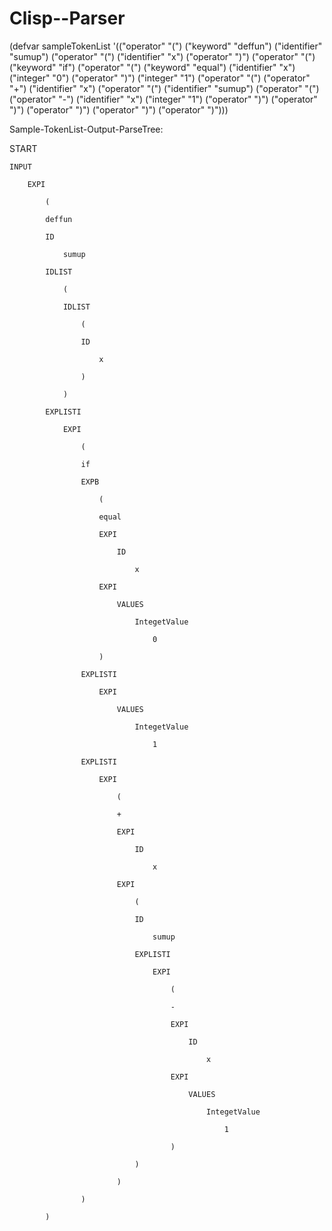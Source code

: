 # Clisp--Parser

(defvar sampleTokenList '(("operator" "(") ("keyword" "deffun") ("identifier" "sumup") ("operator" "(") ("identifier" "x") ("operator" ")") ("operator" "(") ("keyword" "if") ("operator" "(") ("keyword" "equal") ("identifier" "x") ("integer" "0") ("operator" ")") ("integer" "1") ("operator" "(") ("operator" "+") ("identifier" "x") ("operator" "(") ("identifier" "sumup") ("operator" "(") ("operator" "-") ("identifier" "x") ("integer" "1") ("operator" ")") ("operator" ")") ("operator" ")") ("operator" ")") ("operator" ")")))

Sample-TokenList-Output-ParseTree:


START

	INPUT
	
		EXPI
		
			(
			
			deffun
			
			ID
			
				sumup
				
			IDLIST
			
				(
				
				IDLIST
				
					(
					
					ID
					
						x
						
					)
					
				)
				
			EXPLISTI
			
				EXPI
				
					(
					
					if
					
					EXPB
					
						(
						
						equal
						
						EXPI
						
							ID
							
								x
								
						EXPI
						
							VALUES
							
								IntegetValue
								
									0
									
						)
						
					EXPLISTI
					
						EXPI
						
							VALUES
							
								IntegetValue
								
									1
									
					EXPLISTI
					
						EXPI
						
							(
							
							+
							
							EXPI
							
								ID
								
									x
									
							EXPI
							
								(
								
								ID
								
									sumup
									
								EXPLISTI
								
									EXPI
									
										(
										
										-
										
										EXPI
										
											ID
											
												x
												
										EXPI
										
											VALUES
											
												IntegetValue
												
													1
													
										)
										
								)
								
							)
							
					)
					
			)
			
